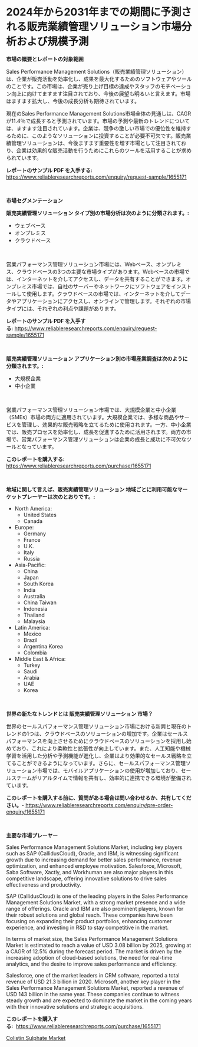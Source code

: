 <p><h1>2024年から2031年までの期間に予測される販売業績管理ソリューション市場分析および規模予測</h1></p><p><strong>市場の概要とレポートの対象範囲</strong></p>
<p><p>Sales Performance Management Solutions（販売業績管理ソリューション）は、企業が販売活動を効率化し、成果を最大化するためのソフトウェアやツールのことです。この市場は、企業が売り上げ目標の達成やスタッフのモチベーション向上に向けてますます注目されており、今後の展望も明るいと言えます。市場はますます拡大し、今後の成長分析も期待されています。</p><p>現在のSales Performance Management Solutions市場全体の見通しは、CAGRが11.4％で成長すると予測されています。市場の予測や最新のトレンドについては、ますます注目されています。企業は、競争の激しい市場での優位性を維持するために、このようなソリューションに投資することが必要不可欠です。販売業績管理ソリューションは、今後ますます重要性を増す市場として注目されており、企業は効果的な販売活動を行うためにこれらのツールを活用することが求められています。</p></p>
<p><strong>レポートのサンプル PDF を入手する:</strong> <a href="https://www.reliableresearchreports.com/enquiry/request-sample/1655171">https://www.reliableresearchreports.com/enquiry/request-sample/1655171</a></p>
<p>&nbsp;</p>
<p><strong>市場セグメンテーション</strong></p>
<p><strong>販売実績管理ソリューション タイプ別の市場分析は次のように分類されます。:</strong></p>
<p><ul><li>ウェブベース</li><li>オンプレミス</li><li>クラウドベース</li></ul></p>
<p>&nbsp;</p>
<p><p>営業パフォーマンス管理ソリューション市場には、Webベース、オンプレミス、クラウドベースの3つの主要な市場タイプがあります。Webベースの市場では、インターネットを介してアクセスし、データを共有することができます。オンプレミス市場では、自社のサーバーやネットワークにソフトウェアをインストールして使用します。クラウドベースの市場では、インターネットを介してデータやアプリケーションにアクセスし、オンラインで管理します。それぞれの市場タイプには、それぞれの利点や課題があります。</p></p>
<p><strong>レポートのサンプル PDF を入手する:</strong>&nbsp;<a href="https://www.reliableresearchreports.com/enquiry/request-sample/1655171">https://www.reliableresearchreports.com/enquiry/request-sample/1655171</a></p>
<p>&nbsp;</p>
<p><strong> 販売実績管理ソリューション アプリケーション別の市場産業調査は次のように分類されます。:</strong></p>
<p><ul><li>大規模企業</li><li>中小企業</li></ul></p>
<p>&nbsp;</p>
<p><p>営業パフォーマンス管理ソリューション市場では、大規模企業と中小企業（SMEs）市場の両方に適用されています。大規模企業では、多様な商品やサービスを管理し、効果的な販売戦略を立てるために使用されます。一方、中小企業では、販売プロセスを効率化し、成長を促進するために活用されます。両方の市場で、営業パフォーマンス管理ソリューションは企業の成長と成功に不可欠なツールとなっています。</p></p>
<p><strong>このレポートを購入する:</strong>&nbsp; <a href="https://www.reliableresearchreports.com/purchase/1655171">https://www.reliableresearchreports.com/purchase/1655171</a></p>
<p>&nbsp;</p>
<p><strong>地域に関して言えば、販売実績管理ソリューション 地域ごとに利用可能なマーケットプレーヤーは次のとおりです。:</strong></p>
<p><ul>
    <li>
        North America:
        <ul>
            <li>United States</li>
            <li>Canada</li>
        </ul>
    </li>
    <li>
        Europe:
        <ul>
            <li>Germany</li>
            <li>France</li>
            <li>U.K.</li>
            <li>Italy</li>
            <li>Russia</li>
        </ul>
    </li>
    <li>
        Asia-Pacific:
        <ul>
            <li>China</li>
            <li>Japan</li>
            <li>South Korea</li>
            <li>India</li>
            <li>Australia</li>
            <li>China Taiwan</li>
            <li>Indonesia</li>
            <li>Thailand</li>
            <li>Malaysia</li>
        </ul>
    </li>
    <li>
        Latin America:
        <ul>
            <li>Mexico</li>
            <li>Brazil</li>
            <li>Argentina Korea</li>
            <li>Colombia</li>
        </ul>
    </li>
    <li>
        Middle East & Africa:
        <ul>
            <li>Turkey</li>
            <li>Saudi</li>
            <li>Arabia</li>
            <li>UAE</li>
            <li>Korea</li>
        </ul>
    </li>
    </ul></p>
<p>&nbsp;</p>
<p><strong>世界の新たなトレンドとは 販売実績管理ソリューション 市場？</strong></p>
<p><p>世界のセールスパフォーマンス管理ソリューション市場における新興と現在のトレンドの1つは、クラウドベースのソリューションの増加です。企業はセールスパフォーマンスを向上させるためにクラウドベースのソリューションを採用し始めており、これにより柔軟性と拡張性が向上しています。また、人工知能や機械学習を活用した分析や予測機能が進化し、企業はより効果的なセールス戦略を立てることができるようになっています。さらに、セールスパフォーマンス管理ソリューション市場では、モバイルアプリケーションの使用が増加しており、セールスチームがリアルタイムで情報を共有し、効率的に連携できる環境が整備されています。</p></p>
<p><strong>このレポートを購入する前に、質問がある場合は問い合わせるか、共有してください。</strong>- <a href="https://www.reliableresearchreports.com/enquiry/pre-order-enquiry/1655171">https://www.reliableresearchreports.com/enquiry/pre-order-enquiry/1655171</a></p>
<p>&nbsp;</p>
<p><strong>主要な市場プレーヤー</strong></p>
<p><p>Sales Performance Management Solutions Market, including key players such as SAP (CallidusCloud), Oracle, and IBM, is witnessing significant growth due to increasing demand for better sales performance, revenue optimization, and enhanced employee motivation. Salesforce, Microsoft, Saba Software, Xactly, and Workhuman are also major players in this competitive landscape, offering innovative solutions to drive sales effectiveness and productivity.</p><p>SAP (CallidusCloud) is one of the leading players in the Sales Performance Management Solutions Market, with a strong market presence and a wide range of offerings. Oracle and IBM are also prominent players, known for their robust solutions and global reach. These companies have been focusing on expanding their product portfolios, enhancing customer experience, and investing in R&D to stay competitive in the market.</p><p>In terms of market size, the Sales Performance Management Solutions Market is estimated to reach a value of USD 3.08 billion by 2025, growing at a CAGR of 12.5% during the forecast period. The market is driven by the increasing adoption of cloud-based solutions, the need for real-time analytics, and the desire to improve sales performance and efficiency.</p><p>Salesforce, one of the market leaders in CRM software, reported a total revenue of USD 21.3 billion in 2020. Microsoft, another key player in the Sales Performance Management Solutions Market, reported a revenue of USD 143 billion in the same year. These companies continue to witness steady growth and are expected to dominate the market in the coming years with their innovative solutions and strategic acquisitions.</p></p>
<p><strong>このレポートを購入する:</strong>&nbsp;&nbsp;<a href="https://www.reliableresearchreports.com/purchase/1655171">https://www.reliableresearchreports.com/purchase/1655171</a></p>
<p><p><a href="https://woozy-pyroraptor-a1f.notion.site/Colistin-Sulphate-Market-Furnish-Information-about-Market-Size-Market-Share-Market-Dynamics-and-P-99d1a8cf0d8848ba8b9b5951ab929d0b">Colistin Sulphate Market</a></p></p>